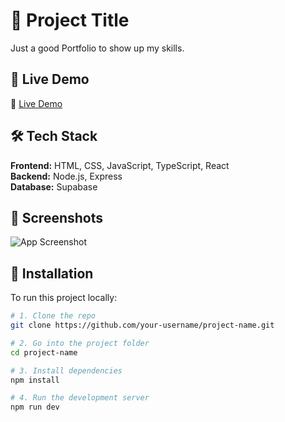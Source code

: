 # 📌 Project Title

Just a good Portfolio to show up my skills.

## 🚀 Live Demo

🔗 [Live Demo](https://portpolio2-one.vercel.app/)

## 🛠️ Tech Stack

**Frontend:** HTML, CSS, JavaScript, TypeScript, React  
**Backend:** Node.js, Express  
**Database:** Supabase  

## 📸 Screenshots

<!-- Add screenshots or demo GIFs here -->
![App Screenshot](https://ibb.co/mCZJ76nb)

## 🧰 Installation

To run this project locally:

```bash
# 1. Clone the repo
git clone https://github.com/your-username/project-name.git

# 2. Go into the project folder
cd project-name

# 3. Install dependencies
npm install

# 4. Run the development server
npm run dev
